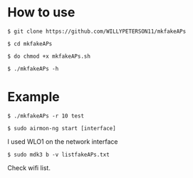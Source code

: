 # How to use

`$ git clone https://github.com/WILLYPETERSON11/mkfakeAPs`

`$ cd mkfakeAPs`
 
`$ do chmod +x mkfakeAPs.sh`

`$ ./mkfakeAPs -h`

# Example

`$ ./mkfakeAPs -r 10 test`

`$ sudo airmon-ng start [interface]`

I used WLO1 on the network interface

`$ sudo mdk3 b -v listfakeAPs.txt`

Check wifi list.
